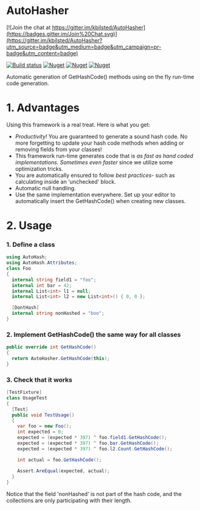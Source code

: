 # AutoHasher

[![Join the chat at https://gitter.im/kbilsted/AutoHasher](https://badges.gitter.im/Join%20Chat.svg)](https://gitter.im/kbilsted/AutoHasher?utm_source=badge&utm_medium=badge&utm_campaign=pr-badge&utm_content=badge)

[![Build status](https://ci.appveyor.com/api/projects/status/3ip6tk8i3s277474/branch/master?svg=true)](https://ci.appveyor.com/project/kbilsted/autohasher/branch/master)
[![Nuget](https://img.shields.io/nuget/dt/autohasher.svg)](http://nuget.org/packages/autohasher)
[![Nuget](https://img.shields.io/nuget/v/autohasher.svg)](http://nuget.org/packages/autohasher)
[![Nuget](https://img.shields.io/nuget/vpre/autohasher.svg)](http://nuget.org/packages/autohasher)


Automatic generation of GetHashCode() methods using on the fly run-time code generation.


# 1. Advantages

Using this framework is a real treat. Here is what you get:

* *Productivity!* You are guaranteed to generate a sound hash code. No more forgetting to update your hash code methods when adding or removing fields from your classes!
* This framework run-time generates code that is *as fast as hand coded implementations. Sometimes even faster* since we utilize some optimization tricks. 
* You are automatically ensured to follow *best practices*- such as calculating inside an 'unchecked' block.
* Automatic null handling.
* Use the same implementation everywhere. Set up your editor to automatically insert the GetHashCode() when creating new classes. 

# 2. Usage

### 1. Define a class

```C#
using AutoHash;
using AutoHash.Attributes;
class Foo
{
  internal string field1 = "foo";
  internal int bar = 42;
  internal List<int> l1 = null;
  internal List<int> l2 = new List<int>() { 0, 0 };

  [DontHash]
  internal string nonHashed = "boo";
}
```
  
### 2. Implement GetHashCode() the same way for all classes
    
```C#
public override int GetHashCode()
{
  return AutoHasher.GetHashCode(this);
}
```  

### 3. Check that it works

```C#
[TestFixture]
class UsageTest
{
  [Test]
  public void TestUsage()
  {
    var foo = new Foo();
    int expected = 0;
    expected = (expected * 397) ^ foo.field1.GetHashCode();
    expected = (expected * 397) ^ foo.bar.GetHashCode();
    expected = (expected * 397) ^ foo.l2.Count.GetHashCode();

    int actual = foo.GetHashCode();
    
    Assert.AreEqual(expected, actual);
  }
}
```

Notice that the field 'nonHashed' is not part of the hash code, and the collections are only participating with their length.


